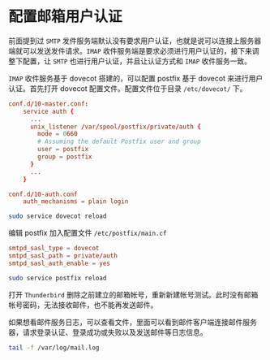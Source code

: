 # 配置邮箱用户认证

前面提到过 `SMTP` 发件服务端默认没有要求用户认证，也就是说可以连接上服务器端就可以发送发件请求。`IMAP` 收件服务端是要求必须进行用户认证的，接下来调整下配置，让 `SMTP` 也进行用户认证，并且让认证方式和 `IMAP` 收件服务一致。

`IMAP` 收件服务基于 dovecot 搭建的，可以配置 postfix 基于 dovecot 来进行用户认证。首先打开 dovecot 配置文件。配置文件位于目录 `/etc/dovecot/` 下。

```conf
conf.d/10-master.conf:
    service auth {
      ...
      unix_listener /var/spool/postfix/private/auth {
        mode = 0660
        # Assuming the default Postfix user and group
        user = postfix
        group = postfix        
      }
      ...
    }

conf.d/10-auth.conf
    auth_mechanisms = plain login
```

```bash
sudo service dovecot reload
```

编辑 postfix 加入配置文件 `/etc/postfix/main.cf`

```conf
smtpd_sasl_type = dovecot
smtpd_sasl_path = private/auth
smtpd_sasl_auth_enable = yes
```

```bash
sudo service postfix reload
```

打开 `Thunderbird` 删除之前建立的邮箱帐号，重新新建帐号测试。此时没有邮箱帐号密码，无法接收邮件，也不能再发送邮件。

如果想看邮件服务日志，可以查看文件，里面可以看到邮件客户端连接邮件服务器，请求登录认证、登录成功或失败以及发送邮件等日志信息。

```bash
tail -f /var/log/mail.log
```